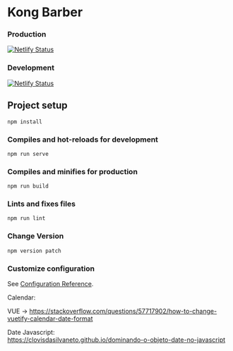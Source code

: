 # Kong Barber

### Production

[![Netlify Status](https://api.netlify.com/api/v1/badges/438a86e0-77af-47ff-b1de-25e5913ddaaa/deploy-status)](https://app.netlify.com/sites/kongbarber/deploys)

### Development

[![Netlify Status](https://api.netlify.com/api/v1/badges/1605dbef-ebf4-4e5e-9403-a67965d72785/deploy-status)](https://app.netlify.com/sites/kong-app-develop/deploys)

## Project setup
```
npm install
```

### Compiles and hot-reloads for development
```
npm run serve
```

### Compiles and minifies for production
```
npm run build
```

### Lints and fixes files
```
npm run lint
```

### Change Version
```
npm version patch
```

### Customize configuration
See [Configuration Reference](https://cli.vuejs.org/config/).


Calendar:

VUE -> https://stackoverflow.com/questions/57717902/how-to-change-vuetify-calendar-date-format   

Date Javascript:   
https://clovisdasilvaneto.github.io/dominando-o-objeto-date-no-javascript

